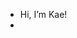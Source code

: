 - Hi, I’m Kae!
- 
<!---
kavald/kavald is a ✨ special ✨ repository because its `README.md` (this file) appears on your GitHub profile.
You can click the Preview link to take a look at your changes.
--->
